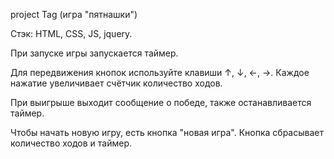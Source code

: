 project Tag (игра "пятнашки")

Стэк: HTML, CSS, JS, jquery.

При запуске игры запускается таймер.

Для передвижения кнопок используйте клавиши ↑, ↓, ←, →. Каждое нажатие увеличивает счётчик количество ходов.

При выигрыше выходит сообщение о победе, также останавливается таймер. 

Чтобы начать новую игру, есть кнопка "новая игра". Кнопка сбрасывает количество ходов и таймер. 
